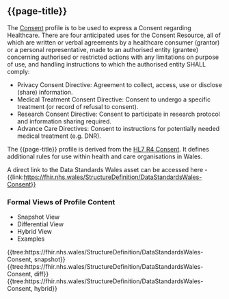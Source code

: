 <div class="warning"><span class="ExperiWarn"></span></div>

## {{page-title}}
The [Consent](https://hl7.org/fhir/R4/consent.html) profile is to be used to express a Consent regarding Healthcare. There are four anticipated uses for the Consent Resource, all of which are written or verbal agreements by a healthcare consumer (grantor) or a personal representative, made to an authorised entity (grantee) concerning authorised or restricted actions with any limitations on purpose of use, and handling instructions to which the authorised entity SHALL comply:
* Privacy Consent Directive: Agreement to collect, access, use or disclose (share) information.
* Medical Treatment Consent Directive: Consent to undergo a specific treatment (or record of refusal to consent).
* Research Consent Directive: Consent to participate in research protocol and information sharing required.
* Advance Care Directives: Consent to instructions for potentially needed medical treatment (e.g. DNR).
 
The {{page-title}} profile is derived from the [HL7 R4 Consent](https://hl7.org/fhir/R4/consent.html). It defines additional rules for use within health and care organisations in Wales.

A direct link to the Data Standards Wales asset can be accessed here - {{link:https://fhir.nhs.wales/StructureDefinition/DataStandardsWales-Consent}}

### Formal Views of Profile Content
<div class="tab-wrap">
  <ul class="tab-head">
    <li class="tablink tab-active" onclick="openCity(this,'tabsnap')" data-target="tabsnap">
      Snapshot View
    </li>
    <li class="tablink" onclick="openCity(this,'tabdiff')" data-target="tabdiff">
      Differential View
    </li>
    <li class="tablink" onclick="openCity(this,'tabhybrid')" data-target="tabhybrid">
      Hybrid View
    </li>
    <li class="tablink" onclick="openCity(this,'tabeg')" data-target="tabeg">
      Examples
    </li>    
  </ul>
  <div class="tab-main">
    <div id="tabsnap" class="tabcontent active">      
      {{tree:https://fhir.nhs.wales/StructureDefinition/DataStandardsWales-Consent, snapshot}}
    </div>
    <div id="tabdiff" class="tabcontent">
      {{tree:https://fhir.nhs.wales/StructureDefinition/DataStandardsWales-Consent, diff}}
  </div>
    <div id="tabhybrid" class="tabcontent">
      {{tree:https://fhir.nhs.wales/StructureDefinition/DataStandardsWales-Consent, hybrid}}
  </div>
  <div id="tabeg" class="tabcontent">
    </list>
  </div>
</div>


